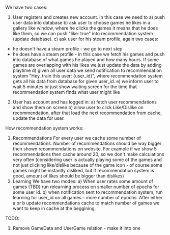 We have two cases:
1. User registers and creates new account. In this case we need to
a) push user data into database
b) ask user to choose games he likes in a gallery like window, where he clicks the games it means that he does like them, so we can push "like: true" into recommendation system (update database).
c) ask user for his steam profile, again two cases:
- he doesn't have a steam profile - we go to next step
- he does have a steam profile - in this case we fetch his games and push into database of what games he played and how many hours. If some games are overlapping with his likes we just update the data by adding playtime
d) given all user data we send notification to recommendation system "Hey, train this user: {user_id}", where recommendation system gets all his data from database for given user_id.
e) we inform user to wait 5 minutes or just show waiting screen for the time that recommendation system finds what user might like
2. User has account and has logged in:
a) fetch user recommendations and show them on screen
b) allow user to click Like/Dislike on recommendation, after that load the next recommendation from cache, update the data for user. 


How recommendation system works:
1. Recommendations
For every user we cache some number of recommendations. Number of recommendations should be way bigger then shown recommendations on website. For example if we show 5 recommendations then cache around 20, so we don't make calculations very often (considering user is actually playing some of the games and not just clicking like/dislike because of the game icon - of course some games might be instantly disliked, but if recommendation system is good, amount of likes should be bigger than dislikes)
2. Learning
We have two modes:
a) When user rates some amount of games (TBD) run relearning process on smaller number of epochs for some user id. 
b) when notification sent to recommendation system, run learning for user_id on all games - more number of epochs. 
After either a or b update recommendations cache to match number of games we want to keep in cache at the beggining.








TODO:
1. Remove GameData and UserGame relation - make it into one